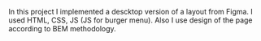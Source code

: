 In this project I implemented a descktop version of a layout from Figma. I used HTML, CSS, JS (JS for burger menu).
Also I use design of the page according to BEM methodology.

